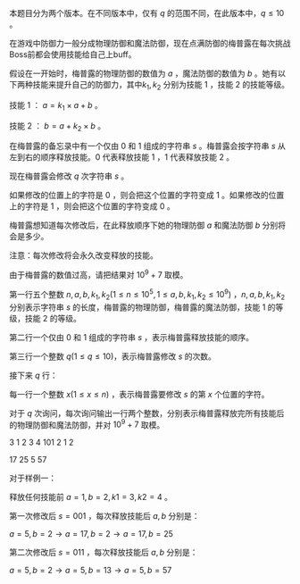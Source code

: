 本题目分为两个版本。在不同版本中，仅有 $q$ 的范围不同，在此版本中，$q \le 10$ 。

在游戏中防御力一般分成物理防御和魔法防御，现在点满防御的梅普露在每次挑战Boss前都会使用技能给自己上buff。

假设在一开始时，梅普露的物理防御的数值为 $a$ ，魔法防御的数值为 $b$ 。她有以下两种技能来提升自己的防御力，其中$k_1,k_2$ 分别为技能 $1$ ，技能 $2$ 的技能等级。

技能 $1$ ： $a = k_1 \times a + b$ 。

技能 $2$ ： $b = a + k_2 \times b$ 。

在梅普露的备忘录中有一个仅由 $0$ 和 $1$ 组成的字符串 $s$ 。梅普露会按字符串 $s$ 从左到右的顺序释放技能。$0$ 代表释放技能 $1$ ，$1$ 代表释放技能 $2$ 。

现在梅普露会修改 $q$ 次字符串 $s$ 。

如果修改的位置上的字符是 $0$ ，则会把这个位置的字符变成 $1$ 。如果修改的位置上的字符是 $1$ ，则会把这个位置的字符变成 $0$ 。

梅普露想知道每次修改后，在此释放顺序下她的物理防御 $a$ 和魔法防御 $b$ 分别将会是多少。

注意：每次修改将会永久改变释放的技能。

由于梅普露的数值过高，请把结果对 $10^9 + 7$ 取模。


第一行五个整数 $n, a, b, k_1, k_2(1\le n \le 10^5, 1\le a,b,k_1,k_2\le10^9)$ ，$n, a, b, k_1, k_2$ 分别表示字符串 $s$ 的长度，梅普露的物理防御，梅普露的魔法防御，技能 $1$ 的等级，技能 $2$ 的等级。

第二行一个仅由 $0$ 和 $1$ 组成的字符串 $s$ ，表示梅普露释放技能的顺序。

第三行一个整数 $q(1\le q \le 10)$，表示梅普露修改 $s$ 的次数。

接下来 $q$ 行：

每一行一个整数 $x(1\le x \le n)$ ，表示梅普露要修改 $s$ 的第 $x$ 个位置的字符。

对于 $q$ 次询问，每次询问输出一行两个整数，分别表示梅普露释放完所有技能后的物理防御和魔法防御，并对 $10^9 + 7$ 取模。

3 1 2 3 4
101
2
1
2

17 25
5 57

对于样例一：

释放任何技能前 $a = 1, b = 2, k1 = 3, k2 = 4$ 。

第一次修改后 $s = 001$ ，每次释放技能后 $a,b$ 分别是：

$a=5,b=2\rightarrow a=17,b=2\rightarrow a=17,b=25$

第二次修改后 $s = 011$ ，每次释放技能后 $a,b$ 分别是：

$a=5,b=2\rightarrow a=5,b=13\rightarrow a=5,b=57$
